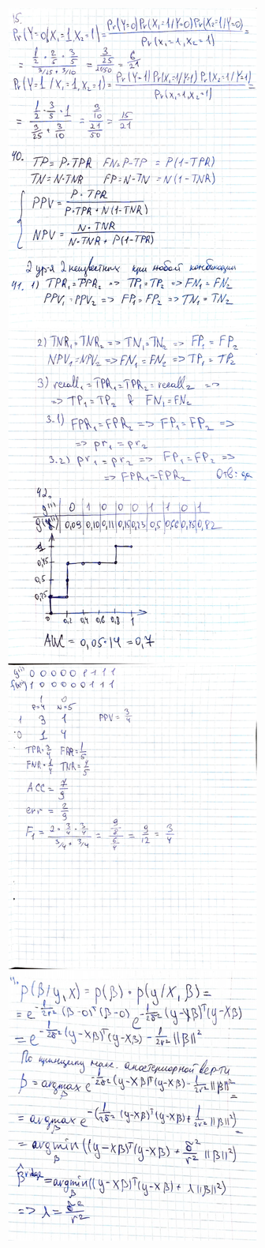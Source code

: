 ![1](https://github.com/drinkertea/MLHW/blob/master/HW1/1.jpg)
![2](https://github.com/drinkertea/MLHW/blob/master/HW1/2.jpg)
![3](https://github.com/drinkertea/MLHW/blob/master/HW1/3.jpg)
![4](https://github.com/drinkertea/MLHW/blob/master/HW1/4.jpg)
